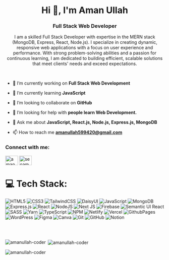 <h1 align="center">Hi 👋, I'm Aman Ullah</h1>
<h3 align="center">Full Stack Web Developer</h3>

<p align="center">I am a skilled Full Stack Developer with expertise in the MERN stack (MongoDB, Express, React, Node.js). I specialize in creating dynamic, responsive web applications with a focus on user experience and performance. With strong problem-solving abilities and a passion for continuous learning, I am dedicated to building efficient, scalable solutions that meet clients' needs and exceed expectations.</p>
<br> 



- 🔭 I’m currently working on **Full Stack Web Development**

- 🌱 I’m currently learning **JavaScript**

- 👯 I’m looking to collaborate on **GitHub**

- 🤝 I’m looking for help with **people learn Web Development.**

- 💬 Ask me about **JavaScript, React.js, Node.js, Express.js, MongoDB**

- 📫 How to reach me **amanullah599420@gmail.com**

<h3 align="left">Connect with me:</h3>
<p align="left">
<a href="https://fb.com/amanullahseo" target="blank"><img align="center" src="https://raw.githubusercontent.com/rahuldkjain/github-profile-readme-generator/master/src/images/icons/Social/facebook.svg" alt="amanullahseo" height="30" width="40" /></a>
<a href="https://instagram.com/seoaman" target="blank"><img align="center" src="https://raw.githubusercontent.com/rahuldkjain/github-profile-readme-generator/master/src/images/icons/Social/instagram.svg" alt="seoaman" height="30" width="40" /></a>
</p>



# 💻 Tech Stack:
![HTML5](https://img.shields.io/badge/html5-%23E34F26.svg?style=for-the-badge&logo=html5&logoColor=white) ![CSS3](https://img.shields.io/badge/css3-%231572B6.svg?style=for-the-badge&logo=css3&logoColor=white) ![TailwindCSS](https://img.shields.io/badge/tailwindcss-%2338B2AC.svg?style=for-the-badge&logo=tailwind-css&logoColor=white) ![DaisyUI](https://img.shields.io/badge/daisyui-5A0EF8?style=for-the-badge&logo=daisyui&logoColor=white) ![JavaScript](https://img.shields.io/badge/javascript-%23323330.svg?style=for-the-badge&logo=javascript&logoColor=%23F7DF1E) ![MongoDB](https://img.shields.io/badge/MongoDB-%234ea94b.svg?style=for-the-badge&logo=mongodb&logoColor=white) ![Express.js](https://img.shields.io/badge/express.js-%23404d59.svg?style=for-the-badge&logo=express&logoColor=%2361DAFB) ![React](https://img.shields.io/badge/react-%2320232a.svg?style=for-the-badge&logo=react&logoColor=%2361DAFB) ![NodeJS](https://img.shields.io/badge/node.js-6DA55F?style=for-the-badge&logo=node.js&logoColor=white) ![Next JS](https://img.shields.io/badge/Next-black?style=for-the-badge&logo=next.js&logoColor=white) ![Firebase](https://img.shields.io/badge/firebase-a08021?style=for-the-badge&logo=firebase&logoColor=ffcd34) ![Semantic UI React](https://img.shields.io/badge/Semantic%20UI%20React-%2335BDB2.svg?style=for-the-badge&logo=SemanticUIReact&logoColor=white) ![SASS](https://img.shields.io/badge/SASS-hotpink.svg?style=for-the-badge&logo=SASS&logoColor=white) ![Yarn](https://img.shields.io/badge/yarn-%232C8EBB.svg?style=for-the-badge&logo=yarn&logoColor=white) ![TypeScript](https://img.shields.io/badge/typescript-%23007ACC.svg?style=for-the-badge&logo=typescript&logoColor=white) ![NPM](https://img.shields.io/badge/NPM-%23CB3837.svg?style=for-the-badge&logo=npm&logoColor=white) ![Netlify](https://img.shields.io/badge/netlify-%23000000.svg?style=for-the-badge&logo=netlify&logoColor=#00C7B7) ![Vercel](https://img.shields.io/badge/vercel-%23000000.svg?style=for-the-badge&logo=vercel&logoColor=white) ![GithubPages](https://img.shields.io/badge/github%20pages-121013?style=for-the-badge&logo=github&logoColor=white) ![WordPress](https://img.shields.io/badge/WordPress-%23117AC9.svg?style=for-the-badge&logo=WordPress&logoColor=white) ![Figma](https://img.shields.io/badge/figma-%23F24E1E.svg?style=for-the-badge&logo=figma&logoColor=white) ![Canva](https://img.shields.io/badge/Canva-%2300C4CC.svg?style=for-the-badge&logo=Canva&logoColor=white) ![Git](https://img.shields.io/badge/git-%23F05033.svg?style=for-the-badge&logo=git&logoColor=white) ![GitHub](https://img.shields.io/badge/github-%23121011.svg?style=for-the-badge&logo=github&logoColor=white) ![Notion](https://img.shields.io/badge/Notion-%23000000.svg?style=for-the-badge&logo=notion&logoColor=white) 

<br> <br> 

<p><img align="left" src="https://github-readme-stats.vercel.app/api/top-langs?username=amanullah-coder&show_icons=true&locale=en&layout=compact" alt="amanullah-coder" /></p>

<p>&nbsp;<img align="center" src="https://github-readme-stats.vercel.app/api?username=amanullah-coder&show_icons=true&locale=en" alt="amanullah-coder" /></p>

<p><img align="center" src="https://github-readme-streak-stats.herokuapp.com/?user=amanullah-coder&" alt="amanullah-coder" /></p>
